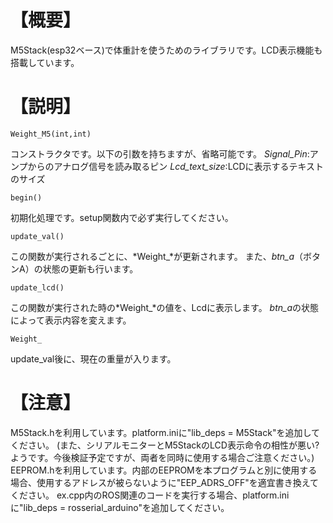 # 【概要】
M5Stack(esp32ベース)で体重計を使うためのライブラリです。LCD表示機能も搭載しています。

# 【説明】
```
Weight_M5(int,int)
```
コンストラクタです。以下の引数を持ちますが、省略可能です。
*Signal_Pin*:アンプからのアナログ信号を読み取るピン
*Lcd_text_size*:LCDに表示するテキストのサイズ

```
begin()
```
初期化処理です。setup関数内で必ず実行してください。

```
update_val()
```
この関数が実行されるごとに、*Weight_*が更新されます。
また、*btn_a*（ボタンA）の状態の更新も行います。

```
update_lcd()
```
この関数が実行された時の*Weight_*の値を、Lcdに表示します。
*btn_a*の状態によって表示内容を変えます。

```
Weight_
```
update_val後に、現在の重量が入ります。

# 【注意】
M5Stack.hを利用しています。platform.iniに"lib_deps = M5Stack"を追加してください。
(また、シリアルモニターとM5StackのLCD表示命令の相性が悪い?ようです。今後検証予定ですが、両者を同時に使用する場合ご注意ください。)
EEPROM.hを利用しています。内部のEEPROMを本プログラムと別に使用する場合、使用するアドレスが被らないように"EEP_ADRS_OFF"を適宜書き換えてください。
ex.cpp内のROS関連のコードを実行する場合、platform.iniに"lib_deps = rosserial_arduino"を追加してください。